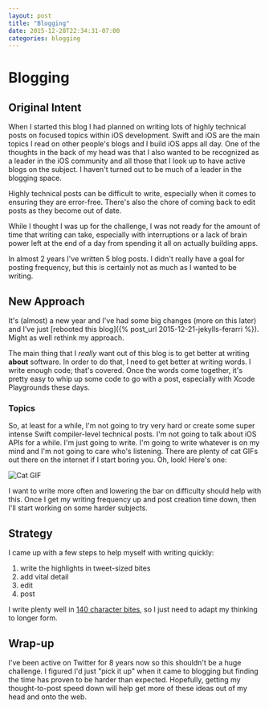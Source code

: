 ```yaml
---
layout: post
title: "Blogging"
date: 2015-12-28T22:34:31-07:00
categories: blogging
---
```


# Blogging

## Original Intent

When I started this blog I had planned on writing lots of highly technical posts on focused topics within iOS development. Swift and iOS are the main topics I read on other people's blogs and I build iOS apps all day. One of the thoughts in the back of my head was that I also wanted to be recognized as a leader in the iOS community and all those that I look up to have active blogs on the subject. I haven't turned out to be much of a leader in the blogging space.

Highly technical posts can be difficult to write, especially when it comes to ensuring they are error-free. There's also the chore of coming back to edit posts as they become out of date.

While I thought I was up for the challenge, I was not ready for the amount of time that writing can take, especially with interruptions or a lack of brain power left at the end of a day from spending it all on actually building apps.

In almost 2 years I've written 5 blog posts. I didn't really have a goal for posting frequency, but this is certainly not as much as I wanted to be writing.

## New Approach

It's (almost) a new year and I've had some big changes (more on this later) and I've just [rebooted this blog]({% post_url 2015-12-21-jekylls-ferarri %}). Might as well rethink my approach.

The main thing that I _really_ want out of this blog is to get better at writing **about** software. In order to do that, I need to get better at writing words. I write enough code; that's covered. Once the words come together, it's pretty easy to whip up some code to go with a post, especially with Xcode Playgrounds these days.

### Topics

So, at least for a while, I'm not going to try very hard or create some super intense Swift compiler-level technical posts. I'm not going to talk about iOS APIs for a while. I'm just going to write. I'm going to write whatever is on my mind and I'm not going to care who's listening. There are plenty of cat GIFs out there on the internet if I start boring you. Oh, look! Here's one:

![](Image%2012-28-15,%2010-15%20PM.png "Cat GIF")

I want to write more often and lowering the bar on difficulty should help with this. Once I get my writing frequency up and post creation time down, then I'll start working on some harder subjects.

## Strategy

I came up with a few steps to help myself with writing quickly:

1. write the highlights in tweet-sized bites
2. add vital detail
3. edit
4. post

I write plenty well in [140 character bites](https://twitter.com/phatblat "My tweets"), so I just need to adapt my thinking to longer form.

## Wrap-up

I've been active on Twitter for 8 years now so this shouldn't be a huge challenge. I figured I'd just "pick it up" when it came to blogging but finding the time has proven to be harder than expected. Hopefully, getting my thought-to-post speed down will help get more of these ideas out of my head and onto the web.


